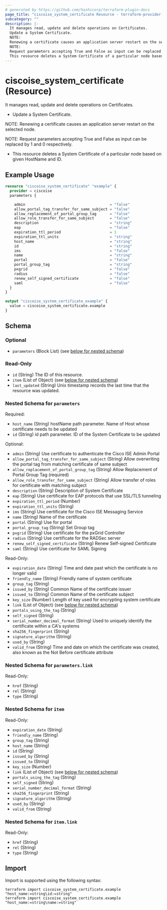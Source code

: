```yaml
---
# generated by https://github.com/hashicorp/terraform-plugin-docs
page_title: "ciscoise_system_certificate Resource - terraform-provider-ciscoise"
subcategory: ""
description: |-
  It manages read, update and delete operations on Certificates.
  Update a System Certificate.
  NOTE:
  Renewing a certificate causes an application server restart on the selected node.
  NOTE:
  Request parameters accepting True and False as input can be replaced by 1 and 0 respectively.
  This resource deletes a System Certificate of a particular node based on given HostName and ID.
---
```


# ciscoise_system_certificate (Resource)

It manages read, update and delete operations on Certificates.

- Update a System Certificate.

NOTE:
Renewing a certificate causes an application server restart on the selected node.

NOTE:
Request parameters accepting True and False as input can be replaced by 1 and 0 respectively.


- This resource deletes a System Certificate of a particular node based on given HostName and ID.

## Example Usage

```terraform
resource "ciscoise_system_certificate" "example" {
  provider = ciscoise
  parameters {

    admin                                      = "false"
    allow_portal_tag_transfer_for_same_subject = "false"
    allow_replacement_of_portal_group_tag      = "false"
    allow_role_transfer_for_same_subject       = "false"
    description                                = "string"
    eap                                        = "false"
    expiration_ttl_period                      = 1
    expiration_ttl_units                       = "string"
    host_name                                  = "string"
    id                                         = "string"
    ims                                        = "false"
    name                                       = "string"
    portal                                     = "false"
    portal_group_tag                           = "string"
    pxgrid                                     = "false"
    radius                                     = "false"
    renew_self_signed_certificate              = "false"
    saml                                       = "false"
  }
}

output "ciscoise_system_certificate_example" {
  value = ciscoise_system_certificate.example
}
```

<!-- schema generated by tfplugindocs -->
## Schema

### Optional

- `parameters` (Block List) (see [below for nested schema](#nestedblock--parameters))

### Read-Only

- `id` (String) The ID of this resource.
- `item` (List of Object) (see [below for nested schema](#nestedatt--item))
- `last_updated` (String) Unix timestamp records the last time that the resource was updated.

<a id="nestedblock--parameters"></a>
### Nested Schema for `parameters`

Required:

- `host_name` (String) hostName path parameter. Name of Host whose certificate needs to be updated
- `id` (String) id path parameter. ID of the System Certificate to be updated

Optional:

- `admin` (String) Use certificate to authenticate the Cisco ISE Admin Portal
- `allow_portal_tag_transfer_for_same_subject` (String) Allow overwriting the portal tag from matching certificate of same subject
- `allow_replacement_of_portal_group_tag` (String) Allow Replacement of Portal Group Tag (required)
- `allow_role_transfer_for_same_subject` (String) Allow transfer of roles for certificate with matching subject
- `description` (String) Description of System Certificate
- `eap` (String) Use certificate for EAP protocols that use SSL/TLS tunneling
- `expiration_ttl_period` (Number)
- `expiration_ttl_units` (String)
- `ims` (String) Use certificate for the Cisco ISE Messaging Service
- `name` (String) Name of the certificate
- `portal` (String) Use for portal
- `portal_group_tag` (String) Set Group tag
- `pxgrid` (String) Use certificate for the pxGrid Controller
- `radius` (String) Use certificate for the RADSec server
- `renew_self_signed_certificate` (String) Renew Self-signed Certificate
- `saml` (String) Use certificate for SAML Signing

Read-Only:

- `expiration_date` (String) Time and date past which the certificate is no longer valid
- `friendly_name` (String) Friendly name of system certificate
- `group_tag` (String)
- `issued_by` (String) Common Name of the certificate issuer
- `issued_to` (String) Common Name of the certificate subject
- `key_size` (Number) Length of key used for encrypting system certificate
- `link` (List of Object) (see [below for nested schema](#nestedatt--parameters--link))
- `portals_using_the_tag` (String)
- `self_signed` (String)
- `serial_number_decimal_format` (String) Used to uniquely identify the certificate within a CA's systems
- `sha256_fingerprint` (String)
- `signature_algorithm` (String)
- `used_by` (String)
- `valid_from` (String) Time and date on which the certificate was created, also known as the Not Before certificate attribute

<a id="nestedatt--parameters--link"></a>
### Nested Schema for `parameters.link`

Read-Only:

- `href` (String)
- `rel` (String)
- `type` (String)



<a id="nestedatt--item"></a>
### Nested Schema for `item`

Read-Only:

- `expiration_date` (String)
- `friendly_name` (String)
- `group_tag` (String)
- `host_name` (String)
- `id` (String)
- `issued_by` (String)
- `issued_to` (String)
- `key_size` (Number)
- `link` (List of Object) (see [below for nested schema](#nestedobjatt--item--link))
- `portals_using_the_tag` (String)
- `self_signed` (String)
- `serial_number_decimal_format` (String)
- `sha256_fingerprint` (String)
- `signature_algorithm` (String)
- `used_by` (String)
- `valid_from` (String)

<a id="nestedobjatt--item--link"></a>
### Nested Schema for `item.link`

Read-Only:

- `href` (String)
- `rel` (String)
- `type` (String)

## Import

Import is supported using the following syntax:

```shell
terraform import ciscoise_system_certificate.example "host_name:=string\id:=string"
terraform import ciscoise_system_certificate.example "host_name:=string\name:=string"
```
